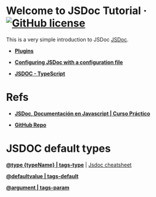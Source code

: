 # Welcome to JSDoc Tutorial &middot; [![GitHub license](https://img.shields.io/badge/license-MIT-blue.svg)](https://github.com/facebook/react/blob/main/LICENSE)

This is a very simple introduction to JSDoc [JSDoc](https://jsdoc.app).


- **[Plugins](https://www.npmjs.com/package/jsdoc-http-plugin)**

- **[Configuring JSDoc with a configuration file](https://jsdoc.app/about-configuring-jsdoc.html)**

- **[JSDOC - TypeScript](https://www.typescriptlang.org/docs/handbook/jsdoc-supported-types.html)**
# Refs
- **[JSDoc, Documentación en Javascript | Curso Práctico](https://www.youtube.com/watch?v=r0H-acWQS6c)**

- **[GitHub Repo](https://github.com/FaztWeb/jsdoc-tutorial/tree/master/src)**



# JSDOC default types
**[@type {typeName} | tags-type](https://jsdoc.app/tags-type.html)** | [Jsdoc cheatsheet](https://devhints.io/jsdoc)

**[@defaultvalue | tags-default](https://jsdoc.app/tags-type.html)**

**[@argument | tags-param](hthttps://jsdoc.app/tags-type.html)**


